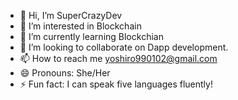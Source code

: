 - 👋 Hi, I’m SuperCrazyDev
- 👀 I’m interested in Blockchain
- 🌱 I’m currently learning Blockchian
- 💞️ I’m looking to collaborate on Dapp development.
- 📫 How to reach me yoshiro990102@gmail.com
- 😄 Pronouns: She/Her
- ⚡ Fun fact: I can speak five languages fluently!
<!---
yoshiro990102/yoshiro990102 is a ✨ special ✨ repository because its `README.md` (this file) appears on your GitHub profile.
You can click the Preview link to take a look at your changes.
--->
